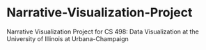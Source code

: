 # Narrative-Visualization-Project
Narrative Visualization Project for CS 498: Data Visualization at the University of Illinois at Urbana-Champaign
